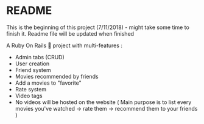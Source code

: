 # README

This is the beginning of this project (7/11/2018) - might take some time to finish it.
   Readme file will be updated when finished

A Ruby On Rails 🎥 project with multi-features :

  * Admin tabs (CRUD)
  * User creation
  * Friend system
  * Movies recommended by friends
  * Add a movies to "favorite"
  * Rate system
  * Video tags 
  * No videos will be hosted on the website ( Main purpose is to list every movies you've watched -> rate them -> recommend them to your friends )


